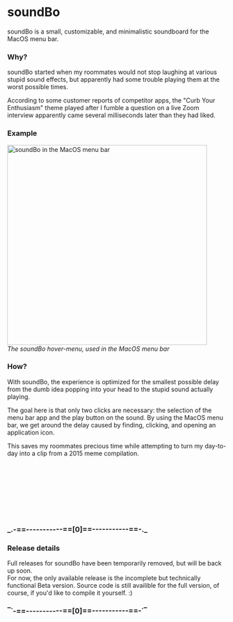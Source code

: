 <h1>soundBo</h1>
<p>
  soundBo is a small, customizable, and minimalistic soundboard for the MacOS menu bar.
</p>

<h3>Why?</h3>
<p>
  soundBo started when my roommates would not stop laughing at various stupid sound effects, but apparently had some trouble playing them at the worst possible times. 
</p>
<p>
  According to some customer reports of competitor apps, the "Curb Your Enthusiasm" theme played after I fumble a question on a live Zoom interview apparently came several milliseconds later than they had liked.
</p>
<h3>Example</h3>
<img width="459" alt="soundBo in the MacOS menu bar" src="https://github.com/user-attachments/assets/51af2531-6327-4224-85ab-6e39e15558a6"></br>
<em>The soundBo hover-menu, used in the MacOS menu bar</em>
</br>
<h3>How?</h3>
<p>
  With soundBo, the experience is optimized for the smallest possible delay from the dumb idea popping into your head to the stupid sound actually playing. 
</p>
<p>
  The goal here is that only two clicks are necessary: the selection of the menu bar app and the play button on the sound. 
  By using the MacOS menu bar, we get around the delay caused by finding, clicking, and opening an application icon. </br>
</p>
<p>
    This saves my roommates precious time while attempting to turn my day-to-day into a clip from a 2015 meme compilation.

</p>
</br></br></br></br></br></br></br>
<h3>_.-==-----------==[0]==-----------==-._</h3>
<h3>Release details</h3>
<p>
  Full releases for soundBo have been temporarily removed, but will be back up soon. </br>
  For now, the only available release is the incomplete but technically functional Beta version.
  Source code is still availible for the full version, of course, if you'd like to compile it yourself. :)
</p>
<h3>‾˙-==-----------==[0]==-----------==-˙‾</h3>


